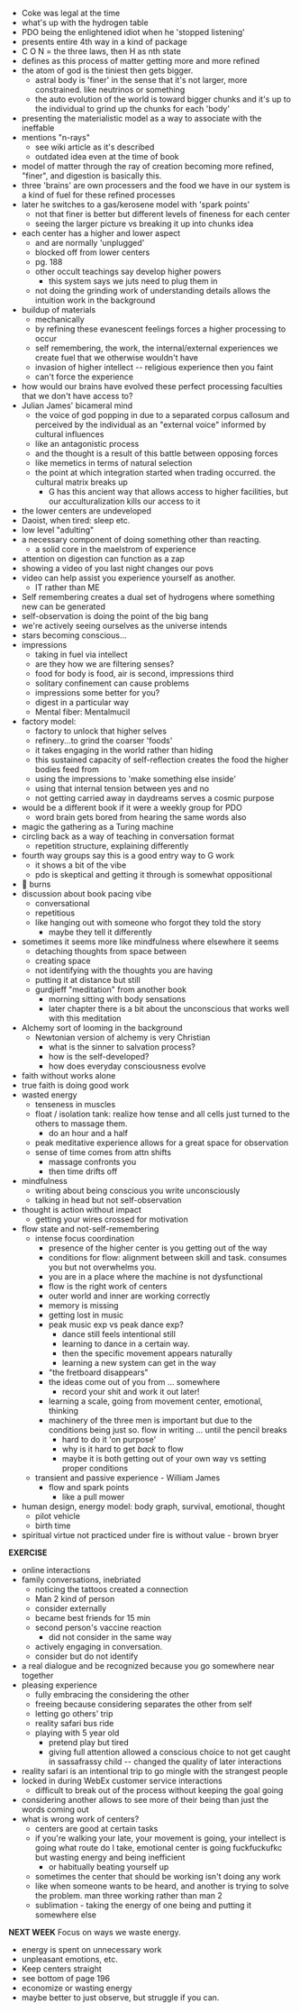 - Coke was legal at the time
- what's up with the hydrogen table
- PDO being the enlightened idiot when he 'stopped listening'
- presents entire 4th way in a kind of package
- C O N = the three laws, then H as nth state
- defines as this process of matter getting more and more refined
- the atom of god is the tiniest then gets bigger. 
	- astral body is 'finer' in the sense that it's not larger, more constrained. like neutrinos or something
	- the auto evolution of the world is toward bigger chunks and it's up to the individual to grind up the chunks for each 'body'
- presenting the materialistic model as a way to associate with the ineffable
- mentions "n-rays"
	- see wiki article as it's described
	- outdated idea even at the time of book
- model of matter through the ray of creation becoming more refined, "finer", and digestion is basically this.
- three 'brains' are own processers and the food we have in our system is a kind of fuel for these refined processes
- later he switches to a gas/kerosene model with 'spark points' 
	- not that finer is better but different levels of fineness for each center
	- seeing the larger picture vs breaking it up into chunks idea
- each center has a higher and lower aspect
	- and are normally 'unplugged'
	- blocked off from lower centers
	- pg. 188
	- other occult teachings say develop higher powers
		- this system says we juts need to plug them in
	- not doing the grinding work of understanding details allows the intuition work in the background
- buildup of materials
	- mechanically
	- by refining these evanescent feelings forces a higher processing to occur
	- self remembering, the work, the internal/external experiences we create fuel that we otherwise wouldn't have
	- invasion of higher intellect -- religious experience then you faint
	- can't force the experience
- how would our brains have evolved these perfect processing faculties that we don't have access to?
- Julian James' bicameral mind
	- the voice of god popping in due to a separated corpus callosum and perceived by the individual as an "external voice" informed by cultural influences
	- like an antagonistic process
	- and the thought is a result of this battle between opposing forces
	- like memetics in terms of natural selection
	- the point at which integration started when trading occurred. the cultural matrix breaks up
		- G has this ancient way that allows access to higher facilities, but our acculturalization kills our access to it
- the lower centers are undeveloped
- Daoist, when tired: sleep etc.
- low level "adulting"
- a necessary component of doing something other than reacting.
	- a solid core in the maelstrom of experience
- attention on digestion can function as a zap
- showing a video of you last night changes our povs
- video can help assist you experience yourself as another.
	- IT rather than ME
- Self remembering creates a dual set of hydrogens where something new can be generated
- self-observation is doing the point of the big bang
- we're actively seeing ourselves as the universe intends
- stars becoming conscious...
- impressions
	- taking in fuel via intellect
	- are they how we are filtering senses?
	- food for body is food, air is second, impressions third
	- solitary confinement can cause problems
	- impressions some better for you?
	- digest in a particular way
	- Mental fiber: Mentalmucil
- factory model: 
	- factory to unlock that higher selves
	- refinery...to grind the coarser 'foods'
	- it takes engaging in the world rather than hiding
	- this sustained capacity of self-reflection creates the food the higher bodies feed from
	- using the impressions to 'make something else inside'
	- using that internal tension between yes and no
	- not getting carried away in daydreams serves a cosmic purpose
- would be a different book if it were a weekly group for PDO
	- word brain gets bored from hearing the same words also
- magic the gathering as a Turing machine
- circling back as a way of teaching in conversation format
	- repetition structure, explaining differently
- fourth way groups say this is a good entry way to G work 
	- it shows a bit of the vibe
	- pdo is skeptical and getting it through is somewhat oppositional
- :eyes: burns
- discussion about book pacing vibe
	- conversational
	- repetitious
	- like hanging out with someone who forgot they told the story 
		- maybe they tell it differently
- sometimes it seems more like mindfulness where elsewhere it seems 
	- detaching thoughts from space between
	- creating space
	- not identifying with the thoughts you are having
	- putting it at distance but still 
	- gurdjieff "meditation" from another book
		- morning sitting with body sensations
	    - later chapter there is a bit about the unconscious that works well with this meditation
- Alchemy sort of looming in the background
	- Newtonian version of alchemy is very Christian
		- what is the sinner to salvation process?
		- how is the self-developed?
		- how does everyday consciousness evolve
- faith without works alone
- true faith is doing good work
- wasted energy
	- tenseness in muscles
	- float / isolation tank: realize how tense and all cells just turned to the others to massage them.	
		- do an hour and a half
	- peak meditative experience allows for a great space for observation
	- sense of time comes from attn shifts
		- massage confronts you
		- then time drifts off
- mindfulness
	- writing about being conscious you write unconsciously 
	- talking in head but not self-observation
- thought is action without impact
	- getting your wires crossed for motivation
- flow state and not-self-remembering
	- intense focus coordination
		- presence of the higher center is you getting out of the way
		- conditions for flow: alignment between skill and task. consumes you but not overwhelms you.
		- you are in a place where the machine is not dysfunctional
		- flow is the right work of centers
		- outer world and inner are working correctly
		- memory is missing
		- getting lost in music
		- peak music exp vs peak dance exp?	
			- dance still feels intentional still
			- learning to dance in a certain way.
			- then the specific movement appears naturally
			- learning a new system can get in the way
		- "the fretboard disappears"
		- the ideas come out of you from ... somewhere
			- record your shit and work it out later!
		- learning a scale, going from movement center, emotional, thinking
		- machinery of the three men is important but due to the conditions being just so. flow in writing ... until the pencil breaks
			- hard to do it 'on purpose'
			- why is it hard to get *back* to flow
			- maybe it is both getting out of your own way vs setting proper conditions
	- transient and passive experience - William James
		- flow and spark points
			- like a pull mower
- human design, energy model: body graph, survival, emotional, thought
	- pilot vehicle
	- birth time
- spiritual virtue not practiced under fire is without value - brown bryer

**EXERCISE**
- online interactions
- family conversations, inebriated
	- noticing the tattoos created a connection
	- Man 2 kind of person
	- consider externally
	- became best friends for 15 min
	- second person's vaccine reaction
		- did not consider in the same way
	- actively engaging in conversation.
	- consider but do not identify
- a real dialogue and be recognized because you go somewhere near together
- pleasing experience
	- fully embracing the considering the other
	- freeing because considering separates the other from self
	- letting go others' trip
	- reality safari bus ride
	- playing with 5 year old 
		- pretend play but tired
		- giving full attention allowed a conscious choice to not get caught in sassafrassy child -- changed the quality of later interactions
- reality safari is an intentional trip to go mingle with the strangest people
- locked in during WebEx customer service interactions
	- difficult to break out of the process without keeping the goal going
- considering another allows to see more of their being than just the words coming out
- what is wrong work of centers?
	- centers are good at certain tasks
	- if you're walking your late, your movement is going, your intellect is going what route do I take, emotional center is going fuckfuckufkc but wasting energy and being inefficient
		- or habitually beating yourself up
	- sometimes the center that should be working isn't doing any work
	- like when someone wants to be heard, and another is trying to solve the problem. man three working rather than man 2
	- sublimation - taking the energy of one being and putting it somewhere else

**NEXT WEEK**
Focus on ways we waste energy.
- energy is spent on unnecessary work
- unpleasant emotions, etc.
- Keep centers straight
- see bottom of page 196
- economize or wasting energy
- maybe better to just observe, but struggle if you can.

